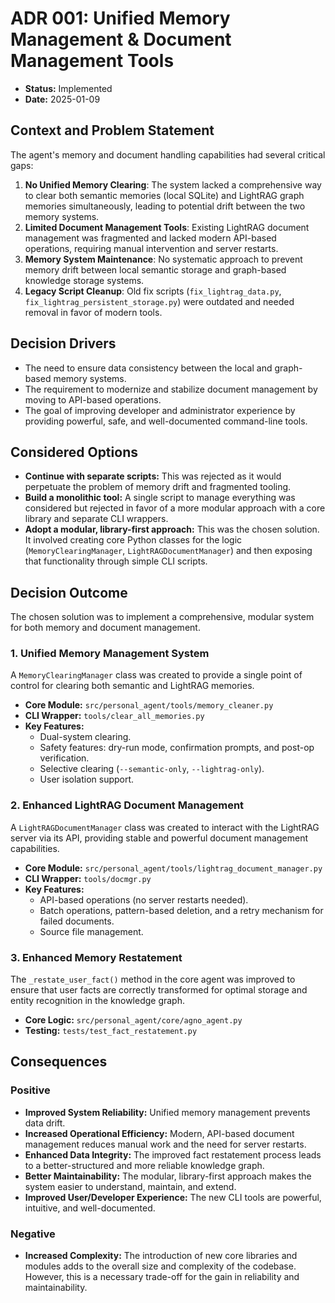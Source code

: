 # ADR 001: Unified Memory Management & Document Management Tools

*   **Status:** Implemented
*   **Date:** 2025-01-09

## Context and Problem Statement

The agent's memory and document handling capabilities had several critical gaps:

1.  **No Unified Memory Clearing**: The system lacked a comprehensive way to clear both semantic memories (local SQLite) and LightRAG graph memories simultaneously, leading to potential drift between the two memory systems.
2.  **Limited Document Management Tools**: Existing LightRAG document management was fragmented and lacked modern API-based operations, requiring manual intervention and server restarts.
3.  **Memory System Maintenance**: No systematic approach to prevent memory drift between local semantic storage and graph-based knowledge storage systems.
4.  **Legacy Script Cleanup**: Old fix scripts (`fix_lightrag_data.py`, `fix_lightrag_persistent_storage.py`) were outdated and needed removal in favor of modern tools.

## Decision Drivers

*   The need to ensure data consistency between the local and graph-based memory systems.
*   The requirement to modernize and stabilize document management by moving to API-based operations.
*   The goal of improving developer and administrator experience by providing powerful, safe, and well-documented command-line tools.

## Considered Options

*   **Continue with separate scripts:** This was rejected as it would perpetuate the problem of memory drift and fragmented tooling.
*   **Build a monolithic tool:** A single script to manage everything was considered but rejected in favor of a more modular approach with a core library and separate CLI wrappers.
*   **Adopt a modular, library-first approach:** This was the chosen solution. It involved creating core Python classes for the logic (`MemoryClearingManager`, `LightRAGDocumentManager`) and then exposing that functionality through simple CLI scripts.

## Decision Outcome

The chosen solution was to implement a comprehensive, modular system for both memory and document management.

### 1. Unified Memory Management System

A `MemoryClearingManager` class was created to provide a single point of control for clearing both semantic and LightRAG memories.

*   **Core Module:** `src/personal_agent/tools/memory_cleaner.py`
*   **CLI Wrapper:** `tools/clear_all_memories.py`
*   **Key Features:**
    *   Dual-system clearing.
    *   Safety features: dry-run mode, confirmation prompts, and post-op verification.
    *   Selective clearing (`--semantic-only`, `--lightrag-only`).
    *   User isolation support.

### 2. Enhanced LightRAG Document Management

A `LightRAGDocumentManager` class was created to interact with the LightRAG server via its API, providing stable and powerful document management capabilities.

*   **Core Module:** `src/personal_agent/tools/lightrag_document_manager.py`
*   **CLI Wrapper:** `tools/docmgr.py`
*   **Key Features:**
    *   API-based operations (no server restarts needed).
    *   Batch operations, pattern-based deletion, and a retry mechanism for failed documents.
    *   Source file management.

### 3. Enhanced Memory Restatement

The `_restate_user_fact()` method in the core agent was improved to ensure that user facts are correctly transformed for optimal storage and entity recognition in the knowledge graph.

*   **Core Logic:** `src/personal_agent/core/agno_agent.py`
*   **Testing:** `tests/test_fact_restatement.py`

## Consequences

### Positive

*   **Improved System Reliability:** Unified memory management prevents data drift.
*   **Increased Operational Efficiency:** Modern, API-based document management reduces manual work and the need for server restarts.
*   **Enhanced Data Integrity:** The improved fact restatement process leads to a better-structured and more reliable knowledge graph.
*   **Better Maintainability:** The modular, library-first approach makes the system easier to understand, maintain, and extend.
*   **Improved User/Developer Experience:** The new CLI tools are powerful, intuitive, and well-documented.

### Negative

*   **Increased Complexity:** The introduction of new core libraries and modules adds to the overall size and complexity of the codebase. However, this is a necessary trade-off for the gain in reliability and maintainability.

